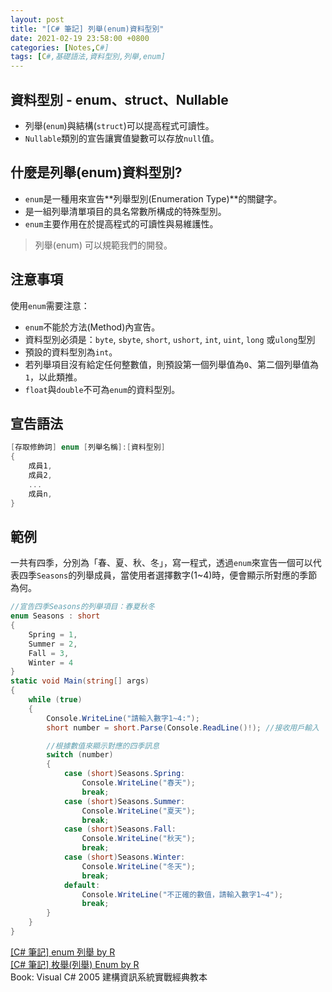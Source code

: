 ```yaml
---
layout: post
title: "[C# 筆記] 列舉(enum)資料型別"
date: 2021-02-19 23:58:00 +0800
categories: [Notes,C#]
tags: [C#,基礎語法,資料型別,列舉,enum]
---
```


## 資料型別 - enum、struct、Nullable
- 列舉(`enum`)與結構(`struct`)可以提高程式可讀性。
- `Nullable`類別的宣告讓實值變數可以存放`null`值。

## 什麼是列舉(enum)資料型別?

- `enum`是一種用來宣告**列舉型別(Enumeration Type)**的關鍵字。
- 是一組列舉清單項目的具名常數所構成的特殊型別。
- `enum`主要作用在於提高程式的可讀性與易維護性。

> 列舉(enum) 可以規範我們的開發。

## 注意事項

使用`enum`需要注意：
- `enum`不能於方法(Method)內宣告。
- 資料型別必須是：`byte`, `sbyte`, `short`, `ushort`, `int`, `uint`, `long` 或`ulong`型別
- 預設的資料型別為`int`。
- 若列舉項目沒有給定任何整數值，則預設第一個列舉值為`0`、第二個列舉值為`1`，以此類推。
- `float`與`double`不可為`enum`的資料型別。

## 宣告語法

```c#
[存取修飾詞] enum [列舉名稱]:[資料型別]
{
    成員1,
    成員2,
    ...
    成員n,
}
```

## 範例

一共有四季，分別為「春、夏、秋、冬」，寫一程式，透過`enum`來宣告一個可以代表四季`Seasons`的列舉成員，當使用者選擇數字(1~4)時，便會顯示所對應的季節為何。

```c#
//宣告四季Seasons的列舉項目：春夏秋冬
enum Seasons : short
{
    Spring = 1,
    Summer = 2,
    Fall = 3,
    Winter = 4
}
static void Main(string[] args)
{
    while (true)
    {
        Console.WriteLine("請輸入數字1~4:");
        short number = short.Parse(Console.ReadLine()!); //接收用戶輸入

        //根據數值來顯示對應的四季訊息
        switch (number)
        {
            case (short)Seasons.Spring:
                Console.WriteLine("春天");
                break;
            case (short)Seasons.Summer:
                Console.WriteLine("夏天");
                break;
            case (short)Seasons.Fall:
                Console.WriteLine("秋天");
                break;
            case (short)Seasons.Winter:
                Console.WriteLine("冬天");
                break;
            default:
                Console.WriteLine("不正確的數值，請輸入數字1~4");
                break;
        }
    }
}
```

[[C# 筆記] enum 列舉 by R](https://riivalin.github.io/posts/2011/01/enum/)      
[[C# 筆記] 枚舉(列舉) Enum by R](https://riivalin.github.io/posts/2010/02/048/)     
Book: Visual C# 2005 建構資訊系統實戰經典教本 